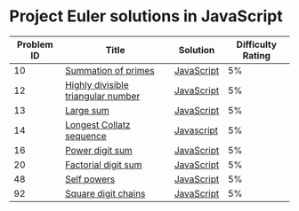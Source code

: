 # Project Euler solutions in JavaScript


| Problem ID | Title | Solution | Difficulty Rating |
| --- | --- | --- | --- |
| 10 | [Summation of primes](https://projecteuler.net/problem=10) | [JavaScript](https://github.com/saqib40/Project-Euler/blob/main/Solutions/10.js) | 5% |
| 12 | [Highly divisible triangular number](https://projecteuler.net/problem=12) | [JavaScript](https://github.com/saqib40/Project-Euler/blob/main/Solutions/12.js) | 5% |
| 13 | [Large sum](https://projecteuler.net/problem=13) | [JavaScript](https://github.com/saqib40/Project-Euler/blob/main/Solutions/13.js) | 5% |
| 14 | [Longest Collatz sequence](https://projecteuler.net/problem=14) | [Javascript](https://github.com/saqib40/Project-Euler/blob/main/Solutions/14.js) | 5% |
| 16 | [Power digit sum](https://projecteuler.net/problem=16) | [JavaScript](https://github.com/saqib40/Project-Euler/blob/main/Solutions/16.js) | 5% |
| 20 | [Factorial digit sum](https://projecteuler.net/problem=20) | [JavaScript](https://github.com/saqib40/Project-Euler/blob/main/Solutions/20.js) | 5% |
| 48 | [Self powers](https://projecteuler.net/problem=48) | [JavaScript](https://github.com/saqib40/Project-Euler/blob/main/Solutions/48.js) | 5% |
| 92 | [Square digit chains](https://projecteuler.net/problem=92) | [JavaScript](https://github.com/saqib40/Project-Euler/blob/main/Solutions/92.js) | 5% |
